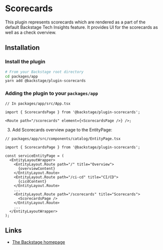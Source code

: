 # Scorecards

This plugin represents scorecards which are rendered as a part of the default Backstage Tech Insights feature.
It provides UI for the scorecards as well as a check overview.

## Installation

### Install the plugin

```bash
# From your Backstage root directory
cd packages/app
yarn add @backstage/plugin-scorecards
```

### Adding the plugin to your `packages/app`

```tsx
// In packages/app/src/App.tsx

import { ScorecardsPage } from '@backstage/plugin-scorecards';

<Route path="/scorecards" element={<ScorecardsPage />} />;
```

3. Add Scorecards overview page to the EntityPage:

```tsx
// packages/app/src/components/catalog/EntityPage.tsx

import { ScorecardsPage } from '@backstage/plugin-scorecards';

const serviceEntityPage = (
  <EntityLayoutWrapper>
    <EntityLayout.Route path="/" title="Overview">
      {overviewContent}
    </EntityLayout.Route>
    <EntityLayout.Route path="/ci-cd" title="CI/CD">
      {cicdContent}
    </EntityLayout.Route>
    ...
    <EntityLayout.Route path="/scorecards" title="Scorecards">
      <ScorecardsPage />
    </EntityLayout.Route>
    ...
  </EntityLayoutWrapper>
);
```

## Links

- [The Backstage homepage](https://backstage.io)
